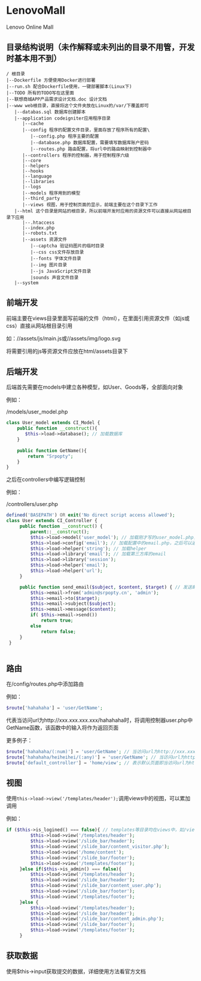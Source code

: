 # LenovoMall
Lenovo Online Mall

## 目录结构说明（未作解释或未列出的目录不用管，开发时基本用不到）
```
/ 根目录
|--Dockerfile 方便使用Docker进行部署
|--run.sh 配合Dockerfile使用，一键部署脚本(Linux下)
|--TODO 所有的TODO写在这里面
|--联想商城APP产品需求设计文档.doc 设计文档
|--www web根目录，直接将这个文件夹放在Linux的/var/下覆盖即可
   |--databas.sql 数据库创建脚本
   |--application codeigniter应用程序目录
      |--cache
      |--config 程序的配置文件目录，里面存放了程序所有的配置\
         |--config.php 程序主要的配置
         |--database.php 数据库配置，需要填写数据库账户密码
         |--routes.php 路由配置，将url中的路由映射到控制器中
      |--controllers 程序的控制器，用于控制程序六级
      |--core
      |--helpers
      |--hooks
      |--language
      |--libraries
      |--logs
      |--models 程序用到的模型
      |--third_party
      |--views 视图，用于控制页面的显示，前端主要在这个目录下工作
   |--html 这个目录是网站的根目录，所以前端开发时应用的资源文件可以直接从网站根目录下应用
      |--.htaccess
      |--index.php
      |--robots.txt
      |--assets 资源文件
         |--captcha 验证码图片的临时目录
         |--css css文件存放目录
         |--fonts 字体文件目录
         |--img 图片目录
         |--js JavaScript文件目录
         |sounds 声音文件目录
   |--system
   ```
## 前端开发
   前端主要在views目录里面写前端的文件（html），在里面引用资源文件（如js或css）直接从网站根目录引用

   如：//assets/js/main.js或//assets/img/logo.svg

   将需要引用的js等资源文件应放在html/assets目录下
   
## 后端开发
   后端首先需要在models中建立各种模型，如User、Goods等，全部面向对象

   例如：

   /models/user_model.php
   ```php
   class User_model extends CI_Model {
       public function __construct(){
          $this->load->database(); // 加载数据库
       }
       
       public function GetName(){
           return "Srpopty";
       }
   }
   ```
   
   之后在controllers中编写逻辑控制

   例如：

   /controllers/user.php
   ```php
   defined('BASEPATH') OR exit('No direct script access allowed');
   class User extends CI_Controller {
        public function __construct() {
            parent::__construct();
            $this->load->model('user_model'); // 加载刚才写的user_model.php，之后可以通过$this->user_model调用方法
            $this->load->config('email'); // 加载配置中的email.php，之后可以通过$this->email调用方法
            $this->load->helper('string'); // 加载helper
            $this->load->library('email'); // 加载第三方库的email
            $this->load->library('session');
            $this->load->helper('email');
            $this->load->helper('url');
        }
   
        public function send_email($subject, $content, $target) { // 发送邮件
            $this->email->from('admin@srpopty.cn', 'admin');
            $this->email->to($target);
            $this->email->subject($subject);
            $this->email->message($content);
            if( $this->email->send())
                return true;
            else
                return false;
        }    
    }
    
   ```
   
## 路由
   在/config/routes.php中添加路由

   例如：

   ```php
   $route['hahahaha'] = 'user/GetName';
   ```
   代表当访问url为http://xxx.xxx.xxx.xxx/hahahaha时，将调用控制器user.php中GetName函数，该函数中的输入将作为返回页面

   更多例子：

   ```php
   $route['hahahaha/(:num)'] = 'user/GetName'; // 当访问url为http://xxx.xxx.xxx.xxx/hahahaha/加任意数字(如123,222)会调用user/GetName
   $route['hahahaha/heiheihei/(:any)'] = 'user/GetName'; // 当访问url为http://xxx.xxx.xxx.xxx/hahahaha/heiheihei/加任意字符(如aaa,123,a12)会调用user/GetName
   $route['default_controller'] = 'home/view'; // 表示默认页面即当访问url为http://xxx.xxx.xxx.xxx/时调用home控制器中的view函数
   ```
   
 ## 视图
   使用`this->load->view('/templates/header');`调用views中的视图，可以累加调用

   例如：
   ```php
   if ($this->is_logined() === false){ // templates等目录均在views中，如/views/templates/header.php
			$this->load->view('/templates/header');
			$this->load->view('/slide_bar/header');
			$this->load->view('/slide_bar/content_visitor.php');
			$this->load->view('/home/content');
			$this->load->view('/slide_bar/footer');
			$this->load->view('/templates/footer');
		}else if($this->is_admin() === false){
			$this->load->view('/templates/header');
			$this->load->view('/slide_bar/header');
			$this->load->view('/slide_bar/content_user.php');
			$this->load->view('/slide_bar/footer');
			$this->load->view('/templates/footer');
		}else {
			$this->load->view('/templates/header');
			$this->load->view('/slide_bar/header');
			$this->load->view('/slide_bar/content_admin.php');
			$this->load->view('/slide_bar/footer');
			$this->load->view('/templates/footer');
		}
   ```
   
## 获取数据
   使用$this->input获取提交的数据，详细使用方法看官方文档
